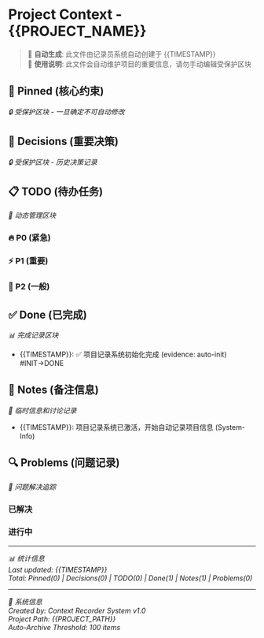 # Project Context - {{PROJECT_NAME}}

> 🤖 **自动生成**: 此文件由记录员系统自动创建于 {{TIMESTAMP}}  
> 📝 **使用说明**: 此文件会自动维护项目的重要信息，请勿手动编辑受保护区块

## 📌 Pinned (核心约束)
*🔒 受保护区块 - 一旦确定不可自动修改*

<!-- 核心约束将在确认后自动添加到此处 -->

## 🎯 Decisions (重要决策)  
*🔒 受保护区块 - 历史决策记录*

<!-- 重要决策将自动记录到此处 -->

## 📋 TODO (待办任务)
*🔄 动态管理区块*

### 🔥 P0 (紧急)
<!-- 紧急任务将自动添加到此处 -->

### ⚡ P1 (重要)  
<!-- 重要任务将自动添加到此处 -->

### 📝 P2 (一般)
<!-- 一般任务将自动添加到此处 -->

## ✅ Done (已完成)
*📊 完成记录区块*

- {{TIMESTAMP}}: ✅ 项目记录系统初始化完成 (evidence: auto-init) #INIT→DONE

## 📝 Notes (备注信息)
*💭 临时信息和讨论记录*

- {{TIMESTAMP}}: 项目记录系统已激活，开始自动记录项目信息 (System-Info)

## 🔍 Problems (问题记录)
*🐛 问题解决追踪*

### 已解决
<!-- 已解决的问题将记录到此处 -->

### 进行中
<!-- 正在解决的问题将记录到此处 -->

---
*📊 统计信息*  
*Last updated: {{TIMESTAMP}}*  
*Total: Pinned(0) | Decisions(0) | TODO(0) | Done(1) | Notes(1) | Problems(0)*

---
*🔧 系统信息*  
*Created by: Context Recorder System v1.0*  
*Project Path: {{PROJECT_PATH}}*  
*Auto-Archive Threshold: 100 items*